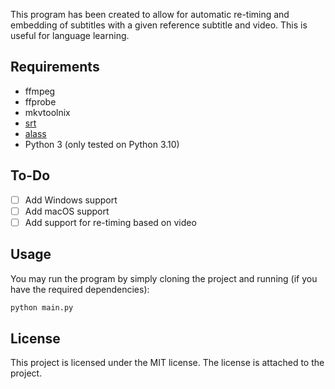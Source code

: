This program has been created to allow for automatic re-timing and embedding of subtitles with a given reference subtitle and video. This is useful for language learning.

## Requirements
- ffmpeg
- ffprobe
- mkvtoolnix
- [srt](https://github.com/cdown/srt)
- [alass](https://github.com/kaegi/alass)
- Python 3 (only tested on Python 3.10)

## To-Do
- [ ] Add Windows support
- [ ] Add macOS support
- [ ] Add support for re-timing based on video

## Usage
You may run the program by simply cloning the project and running (if you have the required dependencies):

```bash
python main.py
```

## License
This project is licensed under the MIT license. The license is attached to the project.
